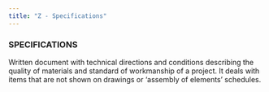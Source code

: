 ```yaml
---
title: "Z - Specifications"
---
```

### SPECIFICATIONS

Written document with technical directions and conditions describing the quality of materials and standard of workmanship of a project. It deals with items that are not shown on drawings or ‘assembly of elements’ schedules.